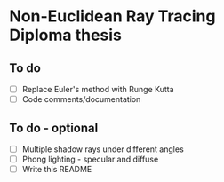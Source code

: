 # **Non-Euclidean Ray Tracing** <br/> Diploma thesis

## To do
- [ ] Replace Euler's method with Runge Kutta
- [ ] Code comments/documentation

## To do - optional
- [ ] Multiple shadow rays under different angles
- [ ] Phong lighting - specular and diffuse
- [ ] Write this README